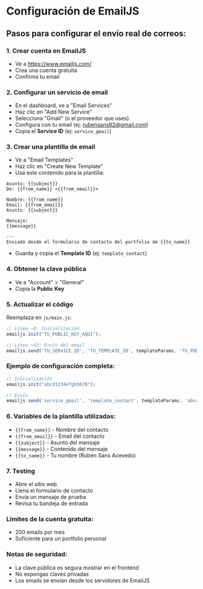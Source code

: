 # Configuración de EmailJS

## Pasos para configurar el envío real de correos:

### 1. Crear cuenta en EmailJS
- Ve a https://www.emailjs.com/
- Crea una cuenta gratuita
- Confirma tu email

### 2. Configurar un servicio de email
- En el dashboard, ve a "Email Services"
- Haz clic en "Add New Service"
- Selecciona "Gmail" (o el proveedor que uses)
- Configura con tu email (ej: rubensans82@gmail.com)
- Copia el **Service ID** (ej: `service_gmail`)

### 3. Crear una plantilla de email
- Ve a "Email Templates"
- Haz clic en "Create New Template"
- Usa este contenido para la plantilla:

```
Asunto: {{subject}}
De: {{from_name}} <{{from_email}}>

Nombre: {{from_name}}
Email: {{from_email}}
Asunto: {{subject}}

Mensaje:
{{message}}

---
Enviado desde el formulario de contacto del portfolio de {{to_name}}
```

- Guarda y copia el **Template ID** (ej: `template_contact`)

### 4. Obtener la clave pública
- Ve a "Account" > "General"
- Copia la **Public Key**

### 5. Actualizar el código
Reemplaza en `js/main.js`:

```javascript
// Línea ~8: Inicialización
emailjs.init("TU_PUBLIC_KEY_AQUI");

// Línea ~43: Envío del email
emailjs.send('TU_SERVICE_ID', 'TU_TEMPLATE_ID', templateParams, 'TU_PUBLIC_KEY')
```

### Ejemplo de configuración completa:
```javascript
// Inicialización
emailjs.init("abcd1234efgh5678");

// Envío
emailjs.send('service_gmail', 'template_contact', templateParams, 'abcd1234efgh5678')
```

### 6. Variables de la plantilla utilizadas:
- `{{from_name}}` - Nombre del contacto
- `{{from_email}}` - Email del contacto  
- `{{subject}}` - Asunto del mensaje
- `{{message}}` - Contenido del mensaje
- `{{to_name}}` - Tu nombre (Rubén Sans Acevedo)

### 7. Testing
- Abre el sitio web
- Llena el formulario de contacto
- Envía un mensaje de prueba
- Revisa tu bandeja de entrada

### Límites de la cuenta gratuita:
- 200 emails por mes
- Suficiente para un portfolio personal

### Notas de seguridad:
- La clave pública es segura mostrar en el frontend
- No expongas claves privadas
- Los emails se envían desde los servidores de EmailJS
